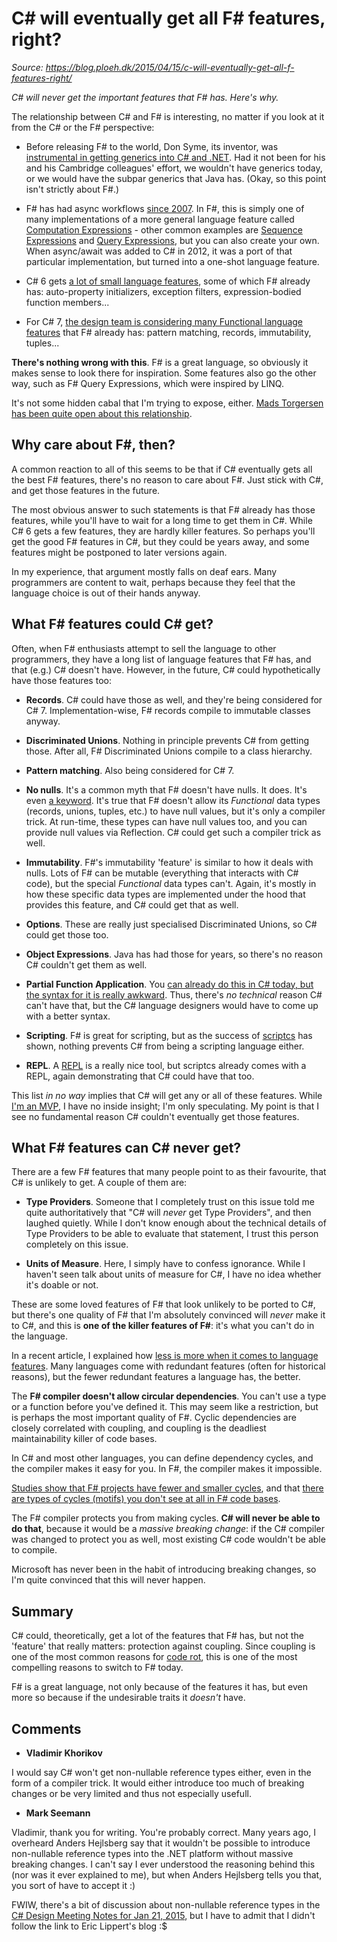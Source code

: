 # C# will eventually get all F# features, right?

*Source: https://blog.ploeh.dk/2015/04/15/c-will-eventually-get-all-f-features-right/*

*C# will never get the important features that F# has. Here's why.*

The relationship between C# and F# is interesting, no matter if you look at it from the C# or the F# perspective:

- Before releasing F# to the world, Don Syme, its inventor, was [instrumental in getting generics into C# and .NET](http://blogs.msdn.com/b/dsyme/archive/2011/03/15/net-c-generics-history-some-photos-from-feb-1999.aspx). Had it not been for his and his Cambridge colleagues' effort, we wouldn't have generics today, or we would have the subpar generics that Java has. (Okay, so this point isn't strictly about F#.)

- F# has had async workflows [since 2007](http://blogs.msdn.com/b/dsyme/archive/2007/10/11/introducing-f-asynchronous-workflows.aspx). In F#, this is simply one of many implementations of a more general language feature called [Computation Expressions](https://msdn.microsoft.com/en-us/library/dd233182.aspx) - other common examples are [Sequence Expressions](https://msdn.microsoft.com/en-us/library/dd233209.aspx) and [Query Expressions](https://msdn.microsoft.com/en-us/library/hh225374.aspx), but you can also create your own. When async/await was added to C# in 2012, it was a port of that particular implementation, but turned into a one-shot language feature.

- C# 6 gets [a lot of small language features](http://blogs.msdn.com/b/csharpfaq/archive/2014/11/20/new-features-in-c-6.aspx), some of which F# already has: auto-property initializers, exception filters, expression-bodied function members...

- For C# 7, [the design team is considering many Functional language features](https://github.com/dotnet/roslyn/issues/98) that F# already has: pattern matching, records, immutability, tuples...

**There's nothing wrong with this**. F# is a great language, so obviously it makes sense to look there for inspiration. Some features also go the other way, such as F# Query Expressions, which were inspired by LINQ.

It's not some hidden cabal that I'm trying to expose, either. [Mads Torgersen has been quite open about this relationship](http://www.dotnetrocks.com/default.aspx?showNum=935).

## Why care about F#, then?

A common reaction to all of this seems to be that if C# eventually gets all the best F# features, there's no reason to care about F#. Just stick with C#, and get those features in the future.

The most obvious answer to such statements is that F# already has those features, while you'll have to wait for a long time to get them in C#. While C# 6 gets a few features, they are hardly killer features. So perhaps you'll get the good F# features in C#, but they could be years away, and some features might be postponed to later versions again.

In my experience, that argument mostly falls on deaf ears. Many programmers are content to wait, perhaps because they feel that the language choice is out of their hands anyway.

## What F# features could C# get?

Often, when F# enthusiasts attempt to sell the language to other programmers, they have a long list of language features that F# has, and that (e.g.) C# doesn't have. However, in the future, C# could hypothetically have those features too:

- **Records**. C# could have those as well, and they're being considered for C# 7. Implementation-wise, F# records compile to immutable classes anyway.

- **Discriminated Unions**. Nothing in principle prevents C# from getting those. After all, F# Discriminated Unions compile to a class hierarchy.

- **Pattern matching**. Also being considered for C# 7.

- **No nulls**. It's a common myth that F# doesn't have nulls. It does. It's even [a keyword](https://msdn.microsoft.com/en-us/library/dd233249.aspx). It's true that F# doesn't allow its *Functional* data types (records, unions, tuples, etc.) to have null values, but it's only a compiler trick. At run-time, these types can have null values too, and you can provide null values via Reflection. C# could get such a compiler trick as well.

- **Immutability**. F#'s immutability 'feature' is similar to how it deals with nulls. Lots of F# can be mutable (everything that interacts with C# code), but the special *Functional* data types can't. Again, it's mostly in how these specific data types are implemented under the hood that provides this feature, and C# could get that as well.

- **Options**. These are really just specialised Discriminated Unions, so C# could get those too.

- **Object Expressions**. Java has had those for years, so there's no reason C# couldn't get them as well.

- **Partial Function Application**. You [can already do this in C# today, but the syntax for it is really awkward](https://blog.ploeh.dk/2014/03/10/solid-the-next-step-is-functional). Thus, there's *no technical* reason C# can't have that, but the C# language designers would have to come up with a better syntax.

- **Scripting**. F# is great for scripting, but as the success of [scriptcs](http://scriptcs.net/) has shown, nothing prevents C# from being a scripting language either.

- **REPL**. A [REPL](https://en.wikipedia.org/wiki/Read%E2%80%93eval%E2%80%93print_loop) is a really nice tool, but scriptcs already comes with a REPL, again demonstrating that C# could have that too.

This list *in no way* implies that C# will get any or all of these features. While [I'm an MVP](https://mvp.microsoft.com/en-us/mvp/Mark%20Seemann-5000205), I have no inside insight; I'm only speculating. My point is that I see no fundamental reason C# couldn't eventually get those features.

## What F# features can C# never get?

There are a few F# features that many people point to as their favourite, that C# is unlikely to get. A couple of them are:

- **Type Providers**. Someone that I completely trust on this issue told me quite authoritatively that "C# will *never* get Type Providers", and then laughed quietly. While I don't know enough about the technical details of Type Providers to be able to evaluate that statement, I trust this person completely on this issue.

- **Units of Measure**. Here, I simply have to confess ignorance. While I haven't seen talk about units of measure for C#, I have no idea whether it's doable or not.

These are some loved features of F# that look unlikely to be ported to C#, but there's one quality of F# that I'm absolutely convinced will *never* make it to C#, and this is **one of the killer features of F#**: it's what you can't do in the language.

In a recent article, I explained how [less is more when it comes to language features](https://blog.ploeh.dk/2015/04/13/less-is-more-language-features). Many languages come with redundant features (often for historical reasons), but the fewer redundant features a language has, the better.

The **F# compiler doesn't allow circular dependencies**. You can't use a type or a function before you've defined it. This may seem like a restriction, but is perhaps the most important quality of F#. Cyclic dependencies are closely correlated with coupling, and coupling is the deadliest maintainability killer of code bases.

In C# and most other languages, you can define dependency cycles, and the compiler makes it easy for you. In F#, the compiler makes it impossible.

[Studies show that F# projects have fewer and smaller cycles](http://fsharpforfunandprofit.com/posts/cycles-and-modularity-in-the-wild), and that [there are types of cycles (motifs) you don't see at all in F# code bases](http://evelinag.com/blog/2014/06-09-comparing-dependency-networks).

The F# compiler protects you from making cycles. **C# will never be able to do that**, because it would be a *massive breaking change*: if the C# compiler was changed to protect you as well, most existing C# code wouldn't be able to compile.

Microsoft has never been in the habit of introducing breaking changes, so I'm quite convinced that this will never happen.

## Summary

C# could, theoretically, get a lot of the features that F# has, but not the 'feature' that really matters: protection against coupling. Since coupling is one of the most common reasons for [code rot](http://en.wikipedia.org/wiki/Software_rot), this is one of the most compelling reasons to switch to F# today.

F# is a great language, not only because of the features it has, but even more so because if the undesirable traits it *doesn't* have.

## Comments

- **Vladimir Khorikov**

I would say C# won't get non-nullable reference types either, even in the form of a compiler trick. It would either introduce too much of breaking changes or be very limited and thus not especially usefull.

- **Mark Seemann**

Vladimir, thank you for writing. You're probably correct. Many years ago, I overheard Anders Hejlsberg say that it wouldn't be possible to introduce non-nullable reference types into the .NET platform without massive breaking changes. I can't say I ever understood the reasoning behind this (nor was it ever explained to me), but when Anders Hejlsberg tells you that, you sort of have to accept it :)

FWIW, there's a bit of discussion about non-nullable reference types in the [C# Design Meeting Notes for Jan 21, 2015](https://github.com/dotnet/roslyn/issues/98), but I have to admit that I didn't follow the link to Eric Lippert's blog :$
